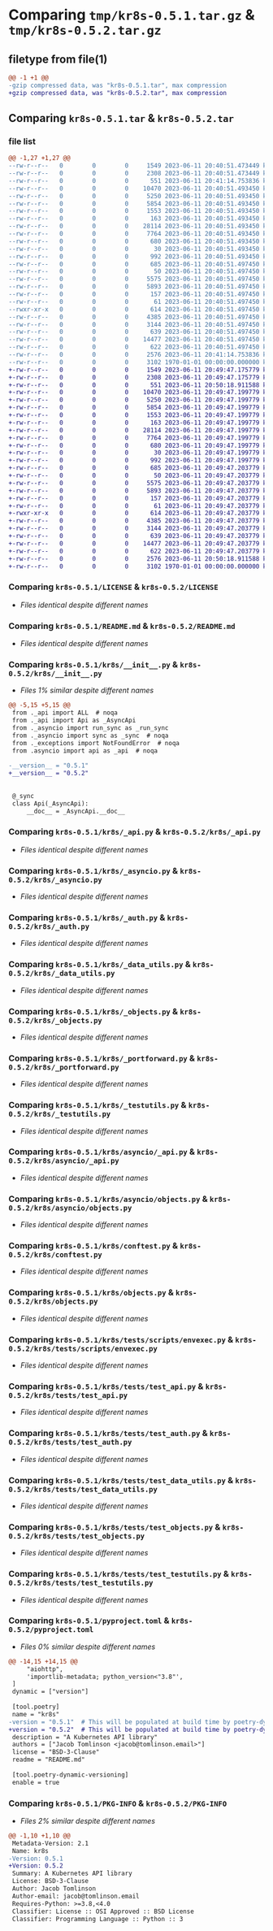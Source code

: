 # Comparing `tmp/kr8s-0.5.1.tar.gz` & `tmp/kr8s-0.5.2.tar.gz`

## filetype from file(1)

```diff
@@ -1 +1 @@
-gzip compressed data, was "kr8s-0.5.1.tar", max compression
+gzip compressed data, was "kr8s-0.5.2.tar", max compression
```

## Comparing `kr8s-0.5.1.tar` & `kr8s-0.5.2.tar`

### file list

```diff
@@ -1,27 +1,27 @@
--rw-r--r--   0        0        0     1549 2023-06-11 20:40:51.473449 kr8s-0.5.1/LICENSE
--rw-r--r--   0        0        0     2308 2023-06-11 20:40:51.473449 kr8s-0.5.1/README.md
--rw-r--r--   0        0        0      551 2023-06-11 20:41:14.753836 kr8s-0.5.1/kr8s/__init__.py
--rw-r--r--   0        0        0    10470 2023-06-11 20:40:51.493450 kr8s-0.5.1/kr8s/_api.py
--rw-r--r--   0        0        0     5250 2023-06-11 20:40:51.493450 kr8s-0.5.1/kr8s/_asyncio.py
--rw-r--r--   0        0        0     5854 2023-06-11 20:40:51.493450 kr8s-0.5.1/kr8s/_auth.py
--rw-r--r--   0        0        0     1553 2023-06-11 20:40:51.493450 kr8s-0.5.1/kr8s/_data_utils.py
--rw-r--r--   0        0        0      163 2023-06-11 20:40:51.493450 kr8s-0.5.1/kr8s/_exceptions.py
--rw-r--r--   0        0        0    28114 2023-06-11 20:40:51.493450 kr8s-0.5.1/kr8s/_objects.py
--rw-r--r--   0        0        0     7764 2023-06-11 20:40:51.493450 kr8s-0.5.1/kr8s/_portforward.py
--rw-r--r--   0        0        0      680 2023-06-11 20:40:51.493450 kr8s-0.5.1/kr8s/_testutils.py
--rw-r--r--   0        0        0       30 2023-06-11 20:40:51.493450 kr8s-0.5.1/kr8s/asyncio/__init__.py
--rw-r--r--   0        0        0      992 2023-06-11 20:40:51.493450 kr8s-0.5.1/kr8s/asyncio/_api.py
--rw-r--r--   0        0        0      685 2023-06-11 20:40:51.497450 kr8s-0.5.1/kr8s/asyncio/objects.py
--rw-r--r--   0        0        0       50 2023-06-11 20:40:51.497450 kr8s-0.5.1/kr8s/asyncio/portforward.py
--rw-r--r--   0        0        0     5575 2023-06-11 20:40:51.497450 kr8s-0.5.1/kr8s/conftest.py
--rw-r--r--   0        0        0     5893 2023-06-11 20:40:51.497450 kr8s-0.5.1/kr8s/objects.py
--rw-r--r--   0        0        0      157 2023-06-11 20:40:51.497450 kr8s-0.5.1/kr8s/portforward.py
--rw-r--r--   0        0        0       61 2023-06-11 20:40:51.497450 kr8s-0.5.1/kr8s/tests/resources/serviceaccount.yaml
--rwxr-xr-x   0        0        0      614 2023-06-11 20:40:51.497450 kr8s-0.5.1/kr8s/tests/scripts/envexec.py
--rw-r--r--   0        0        0     4385 2023-06-11 20:40:51.497450 kr8s-0.5.1/kr8s/tests/test_api.py
--rw-r--r--   0        0        0     3144 2023-06-11 20:40:51.497450 kr8s-0.5.1/kr8s/tests/test_auth.py
--rw-r--r--   0        0        0      639 2023-06-11 20:40:51.497450 kr8s-0.5.1/kr8s/tests/test_data_utils.py
--rw-r--r--   0        0        0    14477 2023-06-11 20:40:51.497450 kr8s-0.5.1/kr8s/tests/test_objects.py
--rw-r--r--   0        0        0      622 2023-06-11 20:40:51.497450 kr8s-0.5.1/kr8s/tests/test_testutils.py
--rw-r--r--   0        0        0     2576 2023-06-11 20:41:14.753836 kr8s-0.5.1/pyproject.toml
--rw-r--r--   0        0        0     3102 1970-01-01 00:00:00.000000 kr8s-0.5.1/PKG-INFO
+-rw-r--r--   0        0        0     1549 2023-06-11 20:49:47.175779 kr8s-0.5.2/LICENSE
+-rw-r--r--   0        0        0     2308 2023-06-11 20:49:47.175779 kr8s-0.5.2/README.md
+-rw-r--r--   0        0        0      551 2023-06-11 20:50:18.911588 kr8s-0.5.2/kr8s/__init__.py
+-rw-r--r--   0        0        0    10470 2023-06-11 20:49:47.199779 kr8s-0.5.2/kr8s/_api.py
+-rw-r--r--   0        0        0     5250 2023-06-11 20:49:47.199779 kr8s-0.5.2/kr8s/_asyncio.py
+-rw-r--r--   0        0        0     5854 2023-06-11 20:49:47.199779 kr8s-0.5.2/kr8s/_auth.py
+-rw-r--r--   0        0        0     1553 2023-06-11 20:49:47.199779 kr8s-0.5.2/kr8s/_data_utils.py
+-rw-r--r--   0        0        0      163 2023-06-11 20:49:47.199779 kr8s-0.5.2/kr8s/_exceptions.py
+-rw-r--r--   0        0        0    28114 2023-06-11 20:49:47.199779 kr8s-0.5.2/kr8s/_objects.py
+-rw-r--r--   0        0        0     7764 2023-06-11 20:49:47.199779 kr8s-0.5.2/kr8s/_portforward.py
+-rw-r--r--   0        0        0      680 2023-06-11 20:49:47.199779 kr8s-0.5.2/kr8s/_testutils.py
+-rw-r--r--   0        0        0       30 2023-06-11 20:49:47.199779 kr8s-0.5.2/kr8s/asyncio/__init__.py
+-rw-r--r--   0        0        0      992 2023-06-11 20:49:47.199779 kr8s-0.5.2/kr8s/asyncio/_api.py
+-rw-r--r--   0        0        0      685 2023-06-11 20:49:47.203779 kr8s-0.5.2/kr8s/asyncio/objects.py
+-rw-r--r--   0        0        0       50 2023-06-11 20:49:47.203779 kr8s-0.5.2/kr8s/asyncio/portforward.py
+-rw-r--r--   0        0        0     5575 2023-06-11 20:49:47.203779 kr8s-0.5.2/kr8s/conftest.py
+-rw-r--r--   0        0        0     5893 2023-06-11 20:49:47.203779 kr8s-0.5.2/kr8s/objects.py
+-rw-r--r--   0        0        0      157 2023-06-11 20:49:47.203779 kr8s-0.5.2/kr8s/portforward.py
+-rw-r--r--   0        0        0       61 2023-06-11 20:49:47.203779 kr8s-0.5.2/kr8s/tests/resources/serviceaccount.yaml
+-rwxr-xr-x   0        0        0      614 2023-06-11 20:49:47.203779 kr8s-0.5.2/kr8s/tests/scripts/envexec.py
+-rw-r--r--   0        0        0     4385 2023-06-11 20:49:47.203779 kr8s-0.5.2/kr8s/tests/test_api.py
+-rw-r--r--   0        0        0     3144 2023-06-11 20:49:47.203779 kr8s-0.5.2/kr8s/tests/test_auth.py
+-rw-r--r--   0        0        0      639 2023-06-11 20:49:47.203779 kr8s-0.5.2/kr8s/tests/test_data_utils.py
+-rw-r--r--   0        0        0    14477 2023-06-11 20:49:47.203779 kr8s-0.5.2/kr8s/tests/test_objects.py
+-rw-r--r--   0        0        0      622 2023-06-11 20:49:47.203779 kr8s-0.5.2/kr8s/tests/test_testutils.py
+-rw-r--r--   0        0        0     2576 2023-06-11 20:50:18.911588 kr8s-0.5.2/pyproject.toml
+-rw-r--r--   0        0        0     3102 1970-01-01 00:00:00.000000 kr8s-0.5.2/PKG-INFO
```

### Comparing `kr8s-0.5.1/LICENSE` & `kr8s-0.5.2/LICENSE`

 * *Files identical despite different names*

### Comparing `kr8s-0.5.1/README.md` & `kr8s-0.5.2/README.md`

 * *Files identical despite different names*

### Comparing `kr8s-0.5.1/kr8s/__init__.py` & `kr8s-0.5.2/kr8s/__init__.py`

 * *Files 1% similar despite different names*

```diff
@@ -5,15 +5,15 @@
 from ._api import ALL  # noqa
 from ._api import Api as _AsyncApi
 from ._asyncio import run_sync as _run_sync
 from ._asyncio import sync as _sync  # noqa
 from ._exceptions import NotFoundError  # noqa
 from .asyncio import api as _api  # noqa
 
-__version__ = "0.5.1"
+__version__ = "0.5.2"
 
 
 @_sync
 class Api(_AsyncApi):
     __doc__ = _AsyncApi.__doc__
```

### Comparing `kr8s-0.5.1/kr8s/_api.py` & `kr8s-0.5.2/kr8s/_api.py`

 * *Files identical despite different names*

### Comparing `kr8s-0.5.1/kr8s/_asyncio.py` & `kr8s-0.5.2/kr8s/_asyncio.py`

 * *Files identical despite different names*

### Comparing `kr8s-0.5.1/kr8s/_auth.py` & `kr8s-0.5.2/kr8s/_auth.py`

 * *Files identical despite different names*

### Comparing `kr8s-0.5.1/kr8s/_data_utils.py` & `kr8s-0.5.2/kr8s/_data_utils.py`

 * *Files identical despite different names*

### Comparing `kr8s-0.5.1/kr8s/_objects.py` & `kr8s-0.5.2/kr8s/_objects.py`

 * *Files identical despite different names*

### Comparing `kr8s-0.5.1/kr8s/_portforward.py` & `kr8s-0.5.2/kr8s/_portforward.py`

 * *Files identical despite different names*

### Comparing `kr8s-0.5.1/kr8s/_testutils.py` & `kr8s-0.5.2/kr8s/_testutils.py`

 * *Files identical despite different names*

### Comparing `kr8s-0.5.1/kr8s/asyncio/_api.py` & `kr8s-0.5.2/kr8s/asyncio/_api.py`

 * *Files identical despite different names*

### Comparing `kr8s-0.5.1/kr8s/asyncio/objects.py` & `kr8s-0.5.2/kr8s/asyncio/objects.py`

 * *Files identical despite different names*

### Comparing `kr8s-0.5.1/kr8s/conftest.py` & `kr8s-0.5.2/kr8s/conftest.py`

 * *Files identical despite different names*

### Comparing `kr8s-0.5.1/kr8s/objects.py` & `kr8s-0.5.2/kr8s/objects.py`

 * *Files identical despite different names*

### Comparing `kr8s-0.5.1/kr8s/tests/scripts/envexec.py` & `kr8s-0.5.2/kr8s/tests/scripts/envexec.py`

 * *Files identical despite different names*

### Comparing `kr8s-0.5.1/kr8s/tests/test_api.py` & `kr8s-0.5.2/kr8s/tests/test_api.py`

 * *Files identical despite different names*

### Comparing `kr8s-0.5.1/kr8s/tests/test_auth.py` & `kr8s-0.5.2/kr8s/tests/test_auth.py`

 * *Files identical despite different names*

### Comparing `kr8s-0.5.1/kr8s/tests/test_data_utils.py` & `kr8s-0.5.2/kr8s/tests/test_data_utils.py`

 * *Files identical despite different names*

### Comparing `kr8s-0.5.1/kr8s/tests/test_objects.py` & `kr8s-0.5.2/kr8s/tests/test_objects.py`

 * *Files identical despite different names*

### Comparing `kr8s-0.5.1/kr8s/tests/test_testutils.py` & `kr8s-0.5.2/kr8s/tests/test_testutils.py`

 * *Files identical despite different names*

### Comparing `kr8s-0.5.1/pyproject.toml` & `kr8s-0.5.2/pyproject.toml`

 * *Files 0% similar despite different names*

```diff
@@ -14,15 +14,15 @@
     "aiohttp",
     'importlib-metadata; python_version<"3.8"',
 ]
 dynamic = ["version"]
 
 [tool.poetry]
 name = "kr8s"
-version = "0.5.1"  # This will be populated at build time by poetry-dynamic-versioning
+version = "0.5.2"  # This will be populated at build time by poetry-dynamic-versioning
 description = "A Kubernetes API library"
 authors = ["Jacob Tomlinson <jacob@tomlinson.email>"]
 license = "BSD-3-Clause"
 readme = "README.md"
 
 [tool.poetry-dynamic-versioning]
 enable = true
```

### Comparing `kr8s-0.5.1/PKG-INFO` & `kr8s-0.5.2/PKG-INFO`

 * *Files 2% similar despite different names*

```diff
@@ -1,10 +1,10 @@
 Metadata-Version: 2.1
 Name: kr8s
-Version: 0.5.1
+Version: 0.5.2
 Summary: A Kubernetes API library
 License: BSD-3-Clause
 Author: Jacob Tomlinson
 Author-email: jacob@tomlinson.email
 Requires-Python: >=3.8,<4.0
 Classifier: License :: OSI Approved :: BSD License
 Classifier: Programming Language :: Python :: 3
```

